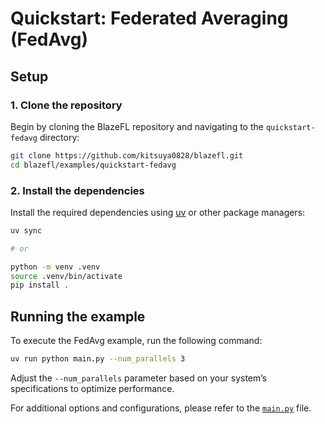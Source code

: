 # Quickstart: Federated Averaging (FedAvg)

## Setup

### 1. Clone the repository

Begin by cloning the BlazeFL repository and navigating to the `quickstart-fedavg` directory:

```bash
git clone https://github.com/kitsuya0828/blazefl.git
cd blazefl/examples/quickstart-fedavg
```

### 2. Install the dependencies

Install the required dependencies using [uv](https://github.com/astral-sh/uv) or other package managers:

```bash
uv sync

# or

python -m venv .venv
source .venv/bin/activate
pip install .
```

## Running the example

To execute the FedAvg example, run the following command:

```bash
uv run python main.py --num_parallels 3
```

Adjust the `--num_parallels` parameter based on your system’s specifications to optimize performance.

For additional options and configurations, please refer to the [`main.py`](https://github.com/kitsuya0828/BlazeFL/blob/main/examples/quickstart-fedavg/main.py) file.
